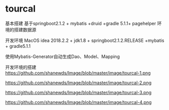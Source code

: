 # tourcal


基本搭建 基于springboot2.1.2 + mybatis +druid +gradle 5.1.1+ pagehelper 环境的搭建数据源

开发环境 MacOS idea 2018.2.2 + jdk1.8 + springboot2.1.2.RELEASE +mybatis + gradle5.1.1

使用Mybatis-Generator自动生成Dao、Model、Mapping 

开发环境的搭建 
  https://github.com/shanewds/Image/blob/master/image/tourcal-1.png
  
  https://github.com/shanewds/Image/blob/master/image/tourcal-2.png
  
  https://github.com/shanewds/Image/blob/master/image/tourcal-3.png
  
  https://github.com/shanewds/Image/blob/master/image/tourcal-4.png




